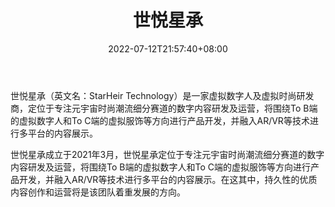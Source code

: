 ﻿---
weight: 
title: "世悦星承"
description: "世悦星承（英文名：StarHeir Technology）是一家虚拟数字人及虚拟时尚研发商，定位于专注元宇宙时尚潮流细分赛道的数字内容研发及运营，将围绕To B端的虚拟数字人和To C端的虚拟服饰等方向进行产品开发，并融入AR/VR等技术进行多平台的内容展示。"
date: 2022-07-12T21:57:40+08:00
lastmod: 2022-07-12T16:45:40+08:00
draft: false
authors: ["MineW"]
featuredImage: "218.png"
link: "https://www.tianyancha.com/company/4366138893"
tags: ["世悦星承","虚拟人"]
categories: ["navigation"]
navigation: ["虚拟人"]
lightgallery: true
toc: true
pinned: false
recommend: false
recommend1: false
---
世悦星承（英文名：StarHeir Technology）是一家虚拟数字人及虚拟时尚研发商，定位于专注元宇宙时尚潮流细分赛道的数字内容研发及运营，将围绕To B端的虚拟数字人和To C端的虚拟服饰等方向进行产品开发，并融入AR/VR等技术进行多平台的内容展示。

世悦星承成立于2021年3月，世悦星承定位于专注元宇宙时尚潮流细分赛道的数字内容研发及运营，将围绕To B端的虚拟数字人和To C端的虚拟服饰等方向进行产品开发，并融入AR/VR等技术进行多平台的内容展示。在这其中，持久性的优质内容创作和运营将是该团队着重发展的方向。